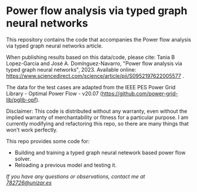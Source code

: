 # Power flow analysis via typed graph neural networks

This repository contains the code that accompanies the Power flow analysis via typed graph neural networks article.<br />

When publishing results based on this data/code, please cite: Tania B Lopez-Garcia and José A. Domínguez-Navarro, "Power flow analysis via typed graph neural networks", 2023. Available online: https://www.sciencedirect.com/science/article/pii/S0952197622005577 . <br />

The data for the test cases are adapted from the IEEE PES Power Grid Library - Optimal Power Flow - v20.07 (https://github.com/power-grid-lib/pglib-opf).

Disclaimer: This code is distributed without any warranty, even without the implied warranty of merchantability or fitness for a particular purpose. 
I am currently modifying and refactoring this repo, so there are many things that won't work perfectly. <br />

This repo provides some code for:
* Building and training a typed graph neural netework based power flow solver.
* Reloading a previous model and testing it.

*If you have any questions or observations, contact me at 782726@unizar.es*
